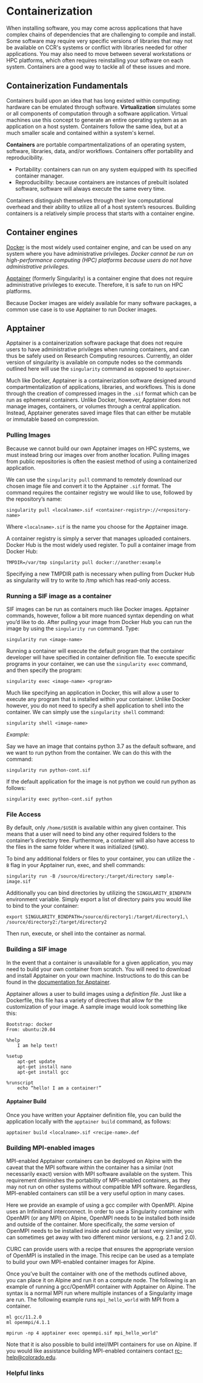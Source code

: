 # Containerization 

When installing software, you may come across applications that have complex chains of dependencies that are challenging to compile and install. Some software may require very specific versions of libraries that may not be available on CCR's systems or conflict with libraries needed for other applications. You may also need to move between several workstations or HPC platforms, which often requires reinstalling your software on each system. Containers are a good way to tackle all of these issues and more.

## Containerization Fundamentals

Containers build upon an idea that has long existed within computing: hardware can be emulated through software. **Virtualization** simulates some or all components of computation through a software application. Virtual machines use this concept to generate an entire operating system as an application on a host system. Containers follow the same idea, but at a much smaller scale and contained within a system's kernel.

**Containers** are portable compartmentalizations of an operating system, software, libraries, data, and/or workflows. Containers offer portability and reproducibility. 

- Portability: containers can run on any system equipped with its specified container manager.
- Reproducibility: because containers are instances of prebuilt isolated software, software will always execute the same every time.

Containers distinguish themselves through their low computational overhead and their ability to utilize all of a host system’s resources. Building containers is a relatively simple process that starts with a container engine.

## Container engines

[Docker](https://www.docker.com/) is the most widely used container engine, and  can be used on any system where you have administrative privileges. _Docker cannot be run on high-performance computing (HPC) platforms because users do not have administrative privileges._

[Apptainer](https://apptainer.org/) (formerly Singularity) is a container engine that does not require administrative privileges to execute. Therefore, it is safe to run on HPC platforms.    

Because Docker images are widely available for many software packages, a common use case is to use Apptainer to run Docker images.

## Apptainer

Apptainer is a containerization software package that does not require users to have administrative privileges when running containers, and can thus be safely used on Research Computing resources. Currently, an older version of singularity is available on compute nodes so the commands outlined here will use the `singularity` command as opposed to `apptainer`. 

Much like Docker, Apptainer is a containerization software designed around compartmentalization of applications, libraries, and workflows. This is done through the creation of compressed images in the `.sif` format which can be run as ephemeral containers. Unlike Docker, however, Apptainer does not manage images, containers, or volumes through a central application. Instead, Apptainer generates saved image files that can either be mutable or immutable based on compression.

### Pulling Images

Because we cannot build our own Apptainer images on HPC systems, we must instead bring our images over from another location. Pulling images from public repositories is often the easiest method of using a containerized application. 

We can use the `singularity pull` command to remotely download our chosen image file and convert it to the Apptainer `.sif` format. The command requires the container registry we would like to use, followed by the repository’s name:

```
singularity pull <localname>.sif <container-registry>://<repository-name>
```

Where `<localname>.sif` is the name you choose for the Apptainer image. 

A container registry is simply a server that manages uploaded containers. Docker Hub is the most widely used register. To pull a container image from Docker Hub:

```
TMPDIR=/var/tmp singularity pull docker://another:example
```

Specifying a new TMPDIR path is necessary when pulling from Ducker Hub as singularity will try to write to /tmp which has read-only access.

### Running a SIF image as a container

SIF images can be run as containers much like Docker images. Apptainer commands, however, follow a bit more nuanced syntax depending on what you’d like to do. After pulling your image from Docker Hub you can run the image by using the `singularity run` command. Type:

```
singularity run <image-name>
```

Running a container will execute the default program that the container developer will have specified in container definition file. To execute specific programs in your container, we can use the `singularity exec` command, and then specify the program:

```
singularity exec <image-name> <program>
```

Much like specifying an application in Docker, this will allow a user to execute any program that is installed within your container. Unlike Docker however, you do not need to specify a shell application to shell into the container. We can simply use the `singularity shell` command:

```
singularity shell <image-name>
```

*Example:*

Say we have an image that contains python 3.7 as the default software, and we want to run python from the container. We can do this with the command:

```
singularity run python-cont.sif
```

If the default application for the image is not python we could run python as follows:

```
singularity exec python-cont.sif python
```

### File Access

By default, only `/home/$USER` is available within any given container. This means that a user will need to bind any other required folders to the container’s directory tree. Furthermore, a container will also have access to the files in the same folder where it was initialized (`$PWD`). 

To bind any additional folders or files to your container, you can utilize the `-B` flag in your Apptainer run, exec, and shell commands:

```
singularity run -B /source/directory:/target/directory sample-image.sif
```

Additionally you can bind directories by utilizing the `SINGULARITY_BINDPATH` environment variable. Simply export a list of directory pairs you would like to bind to the your container:

```
export SINGULARITY_BINDPATH=/source/directory1:/target/directory1,\
/source/directory2:/target/directory2
```

Then run, execute, or shell into the container as normal.

### Building a SIF image

In the event that a container is unavailable for a given application, you may need to build your own container from scratch. You will need to download and install Apptainer on your own machine. Instructions to do this can be found in the [documentation for Apptainer](https://apptainer.org/docs/admin/main/installation.html).

Apptainer allows a user to build images using a *definition file*. Just like a Dockerfile, this file has a variety of directives that allow for the customization of your image. A sample image would look something like this: 

```
Bootstrap: docker
From: ubuntu:20.04

%help
	I am help text!

%setup		
	apt-get update
	apt-get install nano
	apt-get install gcc 

%runscript
	echo “hello! I am a container!”
```

#### Apptainer Build

Once you have written your Apptainer definition file, you can build the application locally with the `apptainer build` command, as follows:

```
apptainer build <localname>.sif <recipe-name>.def
```

### Building MPI-enabled images
MPI-enabled Apptainer containers can be deployed on Alpine with the caveat that the MPI software within the container has a similar (not necessarily exact) version with MPI software available on the system. This requirement diminishes the portability of MPI-enabled containers, as they may not run on other systems without compatible MPI software. Regardless, MPI-enabled containers can still be a very useful option in many cases. 

Here we provide an example of using a gcc compiler with OpenMPI. Alpine uses an Infiniband interconnect. In order to use a Singularity container with OpenMPI (or any MPI) on Alpine, OpenMPI needs to be installed both inside and outside of the container. More specifically, the _same_ version of OpenMPI needs to be installed inside and outside (at least very similar, you can sometimes get away with two different minor versions, e.g. 2.1 and 2.0). 

CURC can provide users with a recipe that ensures the appropriate version of OpenMPI is installed in the image. This recipe can be used as a template to build your own MPI-enabled container images for Alpine.

Once you’ve built the container with one of the methods outlined above, you can place it on Alpine and run it on a compute node. The following is an example of running a gcc/OpenMPI container with Apptainer on Alpine. The syntax is a normal MPI run where multiple instances of a Singularity image are run. The following example runs `mpi_hello_world` with MPI from a container.

```
ml gcc/11.2.0
ml openmpi/4.1.1

mpirun -np 4 apptainer exec openmpi.sif mpi_hello_world"
```

Note that it is also possible to build intel/IMPI containers for use on Alpine. If you would like assistance building MPI-enabled containers contact <rc-help@colorado.edu>.

### Helpful links
